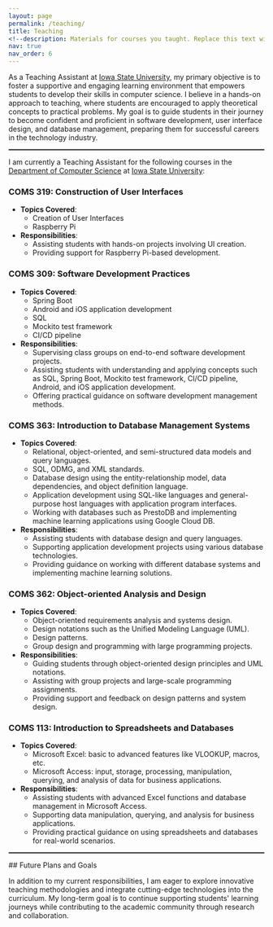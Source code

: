 ```yaml
---
layout: page
permalink: /teaching/
title: Teaching
<!--description: Materials for courses you taught. Replace this text with your description. -->
nav: true
nav_order: 6
---
```

As a Teaching Assistant at [Iowa State University](https://www.iastate.edu/), my primary objective is to foster a supportive and engaging learning environment that empowers students to develop their skills in computer science. I believe in a hands-on approach to teaching, where students are encouraged to apply theoretical concepts to practical problems. My goal is to guide students in their journey to become confident and proficient in software development, user interface design, and database management, preparing them for successful careers in the technology industry.

<hr style="border: 1px solid gray">

<!--## Courses Taught/Mentorship-->

I am currently a Teaching Assistant for the following courses in the [Department of Computer Science](https://cs.iastate.edu/) at [Iowa State University](https://www.iastate.edu/):

### COMS 319: Construction of User Interfaces
- **Topics Covered**:
  - Creation of User Interfaces
  - Raspberry Pi
- **Responsibilities**:
  - Assisting students with hands-on projects involving UI creation.
  - Providing support for Raspberry Pi-based development.

### COMS 309: Software Development Practices
- **Topics Covered**:
  - Spring Boot
  - Android and iOS application development
  - SQL
  - Mockito test framework
  - CI/CD pipeline 
- **Responsibilities**:
  - Supervising class groups on end-to-end software development projects.
  - Assisting students with understanding and applying concepts such as SQL, Spring Boot, Mockito test framework, CI/CD pipeline, Android, and iOS application development.
  - Offering practical guidance on software development management methods.

### COMS 363: Introduction to Database Management Systems
- **Topics Covered**:
  - Relational, object-oriented, and semi-structured data models and query languages.
  - SQL, ODMG, and XML standards.
  - Database design using the entity-relationship model, data dependencies, and object definition language.
  - Application development using SQL-like languages and general-purpose host languages with application program interfaces.
  - Working with databases such as PrestoDB and implementing machine learning applications using Google Cloud DB.
- **Responsibilities**:
  - Assisting students with database design and query languages.
  - Supporting application development projects using various database technologies.
  - Providing guidance on working with different database systems and implementing machine learning solutions.
    
### COMS 362: Object-oriented Analysis and Design
- **Topics Covered**:
  - Object-oriented requirements analysis and systems design.
  - Design notations such as the Unified Modeling Language (UML).
  - Design patterns.
  - Group design and programming with large programming projects.
- **Responsibilities**:
  - Guiding students through object-oriented design principles and UML notations.
  - Assisting with group projects and large-scale programming assignments.
  - Providing support and feedback on design patterns and system design.
    
### COMS 113: Introduction to Spreadsheets and Databases
- **Topics Covered**:
  - Microsoft Excel: basic to advanced features like VLOOKUP, macros, etc.
  - Microsoft Access: input, storage, processing, manipulation, querying, and analysis of data for business applications.
- **Responsibilities**:
  - Assisting students with advanced Excel functions and database management in Microsoft Access.
  - Supporting data manipulation, querying, and analysis for business applications.
  - Providing practical guidance on using spreadsheets and databases for real-world scenarios.

<hr style="border: 1px solid gray">
## Future Plans and Goals

In addition to my current responsibilities, I am eager to explore innovative teaching methodologies and integrate cutting-edge technologies into the curriculum. My long-term goal is to continue supporting students' learning journeys while contributing to the academic community through research and collaboration.
